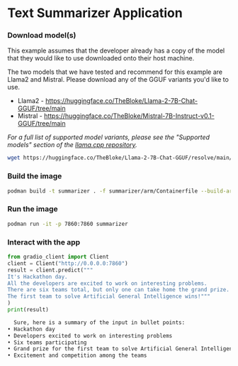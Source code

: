 # Text Summarizer Application

### Download model(s)

This example assumes that the developer already has a copy of the model that they would like to use downloaded onto their host machine. 

The two models that we have tested and recommend for this example are Llama2 and Mistral. Please download any of the GGUF variants you'd like to use. 

* Llama2 - https://huggingface.co/TheBloke/Llama-2-7B-Chat-GGUF/tree/main 
* Mistral - https://huggingface.co/TheBloke/Mistral-7B-Instruct-v0.1-GGUF/tree/main 

_For a full list of supported model variants, please see the "Supported models" section of the [llama.cpp repository](https://github.com/ggerganov/llama.cpp?tab=readme-ov-file#description)._ 

```bash
wget https://huggingface.co/TheBloke/Llama-2-7B-Chat-GGUF/resolve/main/llama-2-7b-chat.Q5_K_S.gguf
```

### Build the image

```bash
podman build -t summarizer . -f summarizer/arm/Containerfile --build-arg=MODEL_FILE=llama-2-7b-chat.Q5_K_S.gguf
```
### Run the image
```bash
podman run -it -p 7860:7860 summarizer
```
### Interact with the app

```python
from gradio_client import Client
client = Client("http://0.0.0.0:7860")
result = client.predict("""
It's Hackathon day. 
All the developers are excited to work on interesting problems.
There are six teams total, but only one can take home the grand prize. 
The first team to solve Artificial General Intelligence wins!"""
)
print(result)
```

```bash
  Sure, here is a summary of the input in bullet points:
• Hackathon day
• Developers excited to work on interesting problems
• Six teams participating
• Grand prize for the first team to solve Artificial General Intelligence
• Excitement and competition among the teams
```